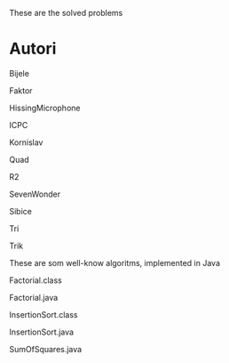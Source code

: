 These are the solved problems

<h1>Autori</h1>

Bijele

Faktor

HissingMicrophone

ICPC

Kornislav

Quad

R2

SevenWonder

Sibice

Tri

Trik


These are som well-know algoritms, implemented in Java

Factorial.class

Factorial.java

InsertionSort.class

InsertionSort.java

SumOfSquares.java

